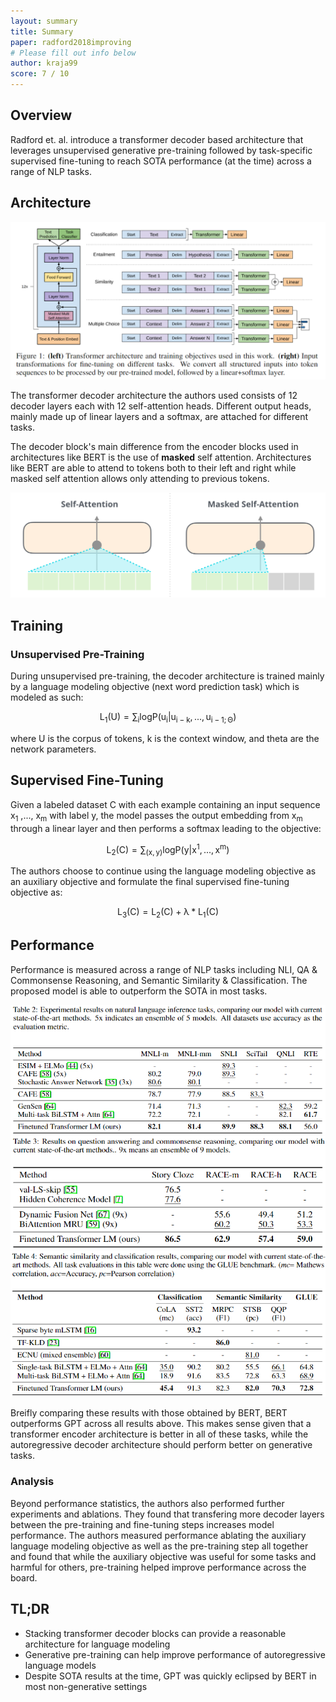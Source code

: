 ```yaml
---
layout: summary
title: Summary
paper: radford2018improving
# Please fill out info below
author: kraja99
score: 7 / 10
---
```


## Overview

  Radford et. al. introduce a transformer decoder based architecture that leverages unsupervised generative pre-training followed by task-specific supervised fine-tuning to reach SOTA performance (at the time) across a range of NLP tasks.

## Architecture

![Architecture](radford2018improving_1a.png)

The transformer decoder architecture the authors used consists of 12 decoder layers each with 12 self-attention heads. Different output heads, mainly made up of linear layers and a softmax, are attached for different tasks.

The decoder block's main difference from the encoder blocks used in architectures like BERT is the use of **masked** self attention. Architectures like BERT are able to attend to tokens both to their left and right while masked self attention allows only attending to previous tokens.

![Masked vs Normal Self-Attention](radford2018improving_1b.png)

## Training

### Unsupervised Pre-Training
During unsupervised pre-training, the decoder architecture is trained mainly by a language modeling objective (next word prediction task) which is modeled as such:

$$\mathrm{ L_1(U) = \sum_i log P(u_i|u_{i-k},...,u_{i-1;\Theta}) }$$

where U is the corpus of tokens, k is the context window, and theta are the network parameters.

## Supervised Fine-Tuning

Given a labeled dataset C with each example containing an input sequence x<sub>1</sub> ,..., x<sub>m</sub> with label y, the model passes the output embedding from  x<sub>m</sub> through a linear layer and then performs a softmax leading to the objective:

$$\mathrm{ L_2(C) = \sum_{(x, y)} log P(y|x^1,...,x^m) }$$

The authors choose to continue using the language modeling objective as an auxiliary objective and formulate the final supervised fine-tuning objective as:

$$\mathrm{ L_3(C) = L_2(C) + \lambda * L_1(C) }$$

## Performance

Performance is measured across a range of NLP tasks including NLI, QA & Commonsense Reasoning, and Semantic Similarity & Classification. The proposed model is able to outperform the SOTA in most tasks. 

![NLI Performance](radford2018improving_1c.png)
![QA/Commonsense Performance](radford2018improving_1d.png)
![Semantic Similarity/Classification Performance](radford2018improving_1e.png)

Breifly comparing these results with those obtained by BERT, BERT outperforms GPT across all results above. This makes sense given that a transformer encoder architecture is better in all of these tasks, while the autoregressive decoder architecture should perform better on generative tasks.

### Analysis

Beyond performance statistics, the authors also performed further experiments and ablations. They found that transfering more decoder layers between the pre-training and fine-tuning steps increases model performance. The authors measured performance ablating the auxiliary language modeling objective as well as the pre-training step all together and found that while the auxiliary objective was useful for some tasks and harmful for others, pre-training helped improve performance across the board.

## TL;DR
* Stacking transformer decoder blocks can provide a reasonable architecture for language modeling
* Generative pre-training can help improve performance of autoregressive language models
* Despite SOTA results at the time, GPT was quickly eclipsed by BERT in most non-generative settings
